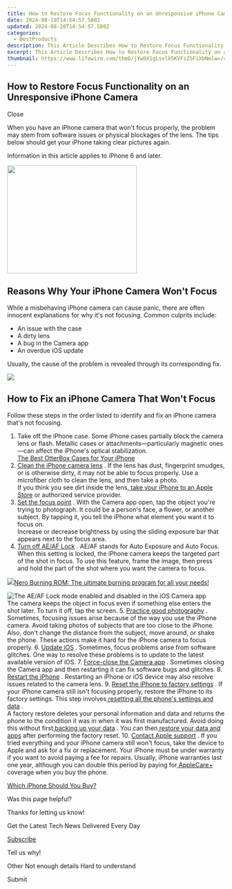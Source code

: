 ```yaml
---
title: How to Restore Focus Functionality on an Unresponsive iPhone Camera
date: 2024-08-19T14:54:57.580Z
updated: 2024-08-20T14:54:57.580Z
categories:
  - BestProducts
description: This Article Describes How to Restore Focus Functionality on an Unresponsive iPhone Camera
excerpt: This Article Describes How to Restore Focus Functionality on an Unresponsive iPhone Camera
thumbnail: https://www.lifewire.com/thmb/jYwDX1gLsvlk5KVFiZSFiXbNmlw=/400x300/filters:no_upscale():max_bytes(150000):strip_icc():format(webp)/iphone-926890-5bd3410f46e0fb0058b1822d.jpg
---
```


## How to Restore Focus Functionality on an Unresponsive iPhone Camera

Close 

 When you have an iPhone camera that won't focus properly, the problem may stem from software issues or physical blockages of the lens. The tips below should get your iPhone taking clear pictures again.

Information in this article applies to iPhone 6 and later.

<!-- affiliate ads begin -->
<a href="https://dhgate.sjv.io/c/5597632/1678785/12108" target="_top" id="1678785"><img src="//a.impactradius-go.com/display-ad/12108-1678785" border="0" alt="" width="300" height="250"/></a>
<!-- affiliate ads end -->
##  Reasons Why Your iPhone Camera Won't Focus 

 While a misbehaving iPhone camera can cause panic, there are often innocent explanations for why it's not focusing. Common culprits include:

* An issue with the case
* A dirty lens
* A bug in the Camera app
* An overdue iOS update

 Usually, the cause of the problem is revealed through its corresponding fix.

<!-- affiliate ads begin -->
<a href="https://shop.systoolsgroup.com/affiliate.php?ACCOUNT=SYSTOOBY&AFFILIATE=108875&PATH=https%3A%2F%2Fwww.systoolsgroup.com%3FAFFILIATE%3D108875%26RESOURCE%3DSysTools%2BOST%2BRecovery"><img src="https://www.systoolsgroup.com/box/ost-recovery.png" border="0"></a>
<!-- affiliate ads end -->
##  How to Fix an iPhone Camera That Won't Focus 

 Follow these steps in the order listed to identify and fix an iPhone camera that's not focusing.

1. Take off the iPhone case. Some iPhone cases partially block the camera lens or flash. Metallic cases or attachments—particularly magnetic ones—can affect the iPhone's optical stabilization.  
[  The Best OtterBox Cases for Your iPhone ](https://www.lifewire.com/best-iphone-cases-4048539)
2. [ Clean the iPhone camera lens](https://www.lifewire.com/how-to-clean-a-camera-lens-493807) . If the lens has dust, fingerprint smudges, or is otherwise dirty, it may not be able to focus properly. Use a microfiber cloth to clean the lens, and then take a photo.  
 If you think you see dirt inside the lens,[ take your iPhone to an Apple Store](https://www.lifewire.com/make-apple-store-appointment-with-app-1999600) or authorized service provider.
3. [ Set the focus point](https://www.lifewire.com/improve-iphone-photography-4685783) . With the Camera app open, tap the object you're trying to photograph. It could be a person's face, a flower, or another subject. By tapping it, you tell the iPhone what element you want it to focus on.  
 Increase or decrease brightness by using the sliding exposure bar that appears next to the focus area.
4. [ Turn off AE/AF Lock](https://www.lifewire.com/what-is-af-lock-492613) . AE/AF stands for Auto Exposure and Auto Focus. When this setting is locked, the iPhone camera keeps the targeted part of the shot in focus. To use this feature, frame the image, then press and hold the part of the shot where you want the camera to focus.  
<!-- affiliate ads begin -->
<a href="https://store.nero.com/order/checkout.php?PRODS=39694080&QTY=1&AFFILIATE=108875&CART=1"><img src="http://cdnwww.nero.com/nero-com-wAssets/img/banners/2023/nbr/fire/Screenshot_1red_gb.jpg" border="0">Nero Burning ROM:
The ultimate burning program for all your needs!</a>
<!-- affiliate ads end -->
![The AE/AF Lock mode enabled and disabled in the iOS Camera app](https://www.lifewire.com/thmb/Pz0Xoj-Kqyi_X8mz-8cQfz9s_oE=/1500x0/filters:no_upscale():max_bytes(150000):strip_icc():format(webp)/001_iphone-camera-wont-focus-4177598-d878c9952ca44a76a31b9995883c6a65.jpg)  
 The camera keeps the object in focus even if something else enters the shot later. To turn it off, tap the screen.
5. [ Practice good photography](https://www.lifewire.com/how-to-use-iphone-camera-1999752) . Sometimes, focusing issues arise because of the way you use the iPhone camera. Avoid taking photos of subjects that are too close to the iPhone. Also, don't change the distance from the subject, move around, or shake the phone. These actions make it hard for the iPhone camera to focus properly.
6. [ Update iOS](https://www.lifewire.com/upgrade-ios-on-iphone-connecting-itunes-1999188) . Sometimes, focus problems arise from software glitches. One way to resolve these problems is to update to the latest available version of iOS.
7. [ Force-close the Camera app](https://www.lifewire.com/quit-apps-on-iphone-2000287) . Sometimes closing the Camera app and then restarting it can fix software bugs and glitches.
8. [ Restart the iPhone](https://www.lifewire.com/how-to-restart-iphone-2000288) . Restarting an iPhone or iOS device may also resolve issues related to the camera lens.
9. [ Reset the iPhone to factory settings](https://www.lifewire.com/how-to-reset-iphone-2000277) . If your iPhone camera still isn't focusing properly, restore the iPhone to its factory settings. This step involves[ resetting all the phone's settings and data](https://www.lifewire.com/delete-iphone-settings-and-data-2000295) .  
 A factory restore deletes your personal information and data and returns the phone to the condition it was in when it was first manufactured. Avoid doing this without first[ backing up your data](https://support.apple.com/en-us/118426) . You can then[ restore your data and apps](https://www.lifewire.com/restore-iphone-from-backup-2000296) after performing the factory reset.
10. [ Contact Apple support](https://www.lifewire.com/how-to-make-an-apple-genius-bar-appointment-1999601) . If you tried everything and your iPhone camera still won't focus, take the device to Apple and ask for a fix or replacement. Your iPhone must be under warranty if you want to avoid paying a fee for repairs. Usually, iPhone warranties last one year, although you can double this period by paying for[ AppleCare+](https://www.lifewire.com/should-you-get-applecare-ipad-4058451) coverage when you buy the phone.

[ Which iPhone Should You Buy? ](https://www.lifewire.com/pick-best-iphone-for-you-1999293) 

Was this page helpful?

Thanks for letting us know!

 Get the Latest Tech News Delivered Every Day

[ Subscribe ](https://www.lifewire.com/#) 

Tell us why!

 Other  Not enough details  Hard to understand 

 Submit 

<ins class="adsbygoogle"
     style="display:block"
     data-ad-format="autorelaxed"
     data-ad-client="ca-pub-7571918770474297"
     data-ad-slot="1223367746"></ins>



<ins class="adsbygoogle"
     style="display:block"
     data-ad-client="ca-pub-7571918770474297"
     data-ad-slot="8358498916"
     data-ad-format="auto"
     data-full-width-responsive="true"></ins>



